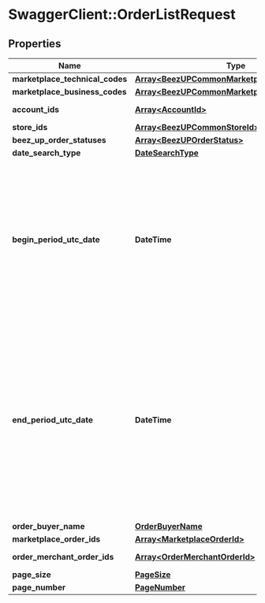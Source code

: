 # SwaggerClient::OrderListRequest

## Properties
Name | Type | Description | Notes
------------ | ------------- | ------------- | -------------
**marketplace_technical_codes** | [**Array&lt;BeezUPCommonMarketplaceTechnicalCode&gt;**](BeezUPCommonMarketplaceTechnicalCode.md) |  | [optional] 
**marketplace_business_codes** | [**Array&lt;BeezUPCommonMarketplaceBusinessCode&gt;**](BeezUPCommonMarketplaceBusinessCode.md) |  | [optional] 
**account_ids** | [**Array&lt;AccountId&gt;**](AccountId.md) | Account Id list | [optional] 
**store_ids** | [**Array&lt;BeezUPCommonStoreId&gt;**](BeezUPCommonStoreId.md) | Store Id list | [optional] 
**beez_up_order_statuses** | [**Array&lt;BeezUPOrderStatus&gt;**](BeezUPOrderStatus.md) |  | [optional] 
**date_search_type** | [**DateSearchType**](DateSearchType.md) |  | [optional] 
**begin_period_utc_date** | **DateTime** | The begin period you want to make the search. \\ The period MUST not be greater than 30 days. The begin period MUST be lower than the end period.  | 
**end_period_utc_date** | **DateTime** | The end period of you search. \\ The period MUST not be greater than 30 days. \\ The end period MUST be greater than the begin period. The end period MUST be lower to the current date.  | 
**order_buyer_name** | [**OrderBuyerName**](OrderBuyerName.md) |  | [optional] 
**marketplace_order_ids** | [**Array&lt;MarketplaceOrderId&gt;**](MarketplaceOrderId.md) |  | [optional] 
**order_merchant_order_ids** | [**Array&lt;OrderMerchantOrderId&gt;**](OrderMerchantOrderId.md) | Merchant order id list | [optional] 
**page_size** | [**PageSize**](PageSize.md) |  | 
**page_number** | [**PageNumber**](PageNumber.md) |  | 


